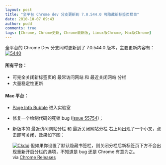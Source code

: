 ```yaml
---
layout: post
title: "全平台 Chrome dev 分支更新到 7.0.544.0 可隐藏新标签页栏目"
date: 2010-10-07 09:43
author: pudd
comments: true
tags: [Chrome, Chrome更新, Chrome最新版, Linux版Chrome, Mac版Chrome]
---
```

全平台的 Chrome Dev 分支同时更新到了 7.0.544.0 版本，主要更新内容有：
<a rel="attachment wp-att-8021" href="http://www.chromi.org/archives/8020/attachment/5440">![](http://img.chromi.org/2010/10/5440.png "5440")</a>


#### 所有平台：




*   可完全关闭新标签页的 最常访问网站 和 最近关闭网站 分栏
*   大量稳定性更新


#### Mac 平台：




*   [Page Info Bubble](http://www.chromi.org/archives/7934) 进入实验室
*   修复一个绘制代码的死锁 bug ([Issue 55754](http://code.google.com/p/chromium/issues/detail?id=55754))；
*   新版本的 最近访问网站分栏 和 最近关闭网站分栏 右上角出现了一个小叉，点击即可关闭，效果如下图：

    <a rel="attachment wp-att-8030" href="http://www.chromi.org/archives/8020/ckduj">![](http://img.chromi.org/2010/10/Ckduj.png "Ckduj")</a>
但如果你设置了默认隐藏书签栏，则关闭分栏后新标签页下方不会出现重新开启分栏的选项，不知道是 bug 还是 Chrome 有意为之。
via [Chrome Releases](http://googlechromereleases.blogspot.com/2010/10/dev-channel-update.html?utm_source=rss&amp;utm_medium=twitter&amp;utm_term=google+chrome+releases+dev)
